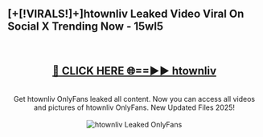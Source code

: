 <h2>[+[!VIRALS!]+]htownliv Leaked Video Viral On Social X Trending Now - 15wl5</h2>
<br>
<div align="center">
<h2><a href="https://libra.edu.pl?htownliv" rel="nofollow">🔴 CLICK HERE 🌐==►► htownliv</a></h2>
<br>
Get htownliv OnlyFans leaked all content. Now you can access all videos and pictures of htownliv OnlyFans. New Updated Files 2025!
<br>
<br>
<a href="https://libra.edu.pl?htownliv" rel="nofollow" data-target="animated-image.originalLink"><img src="https://i.ibb.co.com/WyWwxjT/player-gif2.gif" alt="htownliv Leaked OnlyFans" style="max-width: 100%; display: inline-block;" data-target="animated-image.originalImage"></a>
</div>
<br>